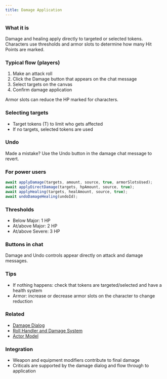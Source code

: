 ```yaml
---
title: Damage Application
---
```


### What it is
Damage and healing apply directly to targeted or selected tokens. Characters use thresholds and armor slots to determine how many Hit Points are marked.

### Typical flow (players)

1) Make an attack roll
2) Click the Damage button that appears on the chat message
3) Select targets on the canvas
4) Confirm damage application


Armor slots can reduce the HP marked for characters.

### Selecting targets
- Target tokens (T) to limit who gets affected
- If no targets, selected tokens are used

### Undo
Made a mistake? Use the Undo button in the damage chat message to revert.

### For power users
```javascript
await applyDamage(targets, amount, source, true, armorSlotsUsed);
await applyDirectDamage(targets, hpAmount, source, true);
await applyHealing(targets, healAmount, source, true);
await undoDamageHealing(undoId);
```

### Thresholds
- Below Major: 1 HP
- At/above Major: 2 HP
- At/above Severe: 3 HP

### Buttons in chat
Damage and Undo controls appear directly on attack and damage messages.

### Tips
- If nothing happens: check that tokens are targeted/selected and have a health system
- Armor: increase or decrease armor slots on the character to change reduction

### Related
- [Damage Dialog](./damage-dialog.md)
- [Roll Handler and Damage System](../../Roll%20Handler%20and%20Damage%20System.md)
- [Actor Model](../../data-models/actor-model.md)

### Integration
- Weapon and equipment modifiers contribute to final damage
- Criticals are supported by the damage dialog and flow through to application


